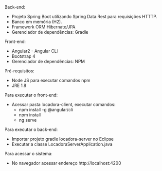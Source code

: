 Back-end: 
- Projeto Spring Boot utilizando Spring Data Rest para requisições HTTTP. 
- Banco em memória (H2).
- Framework ORM Hibernate/JPA
- Gerenciador de dependências: Gradle

Front-end:
- Angular2 - Angular CLI
- Bootstrap 4
- Gerenciador de dependências: NPM

Pré-requisitos:
- Node JS para executar comandos npm
- JRE 1.8

Para executar o front-end:
- Acessar pasta locadora-client, executar comandos:
  - npm install -g @angular/cli
  - npm install
  - ng serve
  
Para executar o back-end:
- Importar projeto gradle locadora-server no Eclipse
- Executar a classe LocadoraServerApplication.java

Para acessar o sistema:
- No navegador acessar endereço http://localhost:4200
